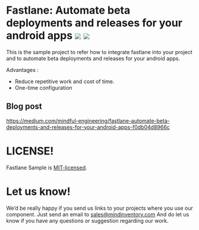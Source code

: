 # Fastlane: Automate beta deployments and releases for your android apps ![](https://img.shields.io/github/languages/top/Mindinventory/FastlaneSample) ![](https://img.shields.io/github/license/mindinventory/FastlaneSample)

This is the sample project to refer how to integrate fastlane into your project and to automate beta deployments and releases for your android apps.

Advantages : 
- Reduce repetitive work and cost of time.
- One-time configuration 

## Blog post
https://medium.com/mindful-engineering/fastlane-automate-beta-deployments-and-releases-for-your-android-apps-f0db04d8966c


# LICENSE!

Fastlane Sample is [MIT-licensed](/LICENSE).

# Let us know!
We’d be really happy if you send us links to your projects where you use our component. Just send an email to sales@mindinventory.com And do let us know if you have any questions or suggestion regarding our work.
